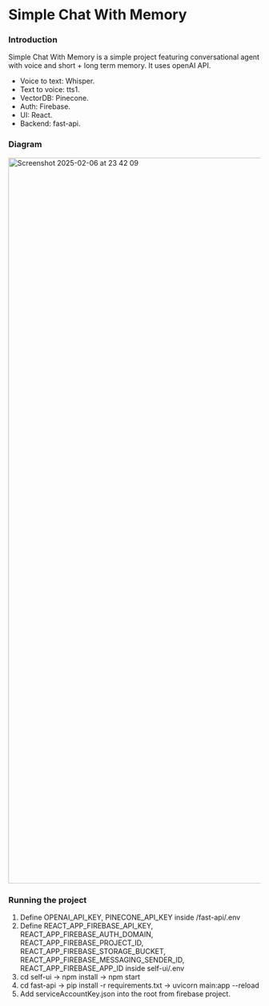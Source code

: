 # Simple Chat With Memory

### Introduction
Simple Chat With Memory is a simple project featuring conversational agent with voice and short + long term memory. It uses openAI API.
- Voice to text: Whisper.
- Text to voice: tts1.
- VectorDB: Pinecone.
- Auth: Firebase.
- UI: React.
- Backend: fast-api.

### Diagram
<img width="1451" alt="Screenshot 2025-02-06 at 23 42 09" src="https://github.com/user-attachments/assets/af56f5a0-c6ec-4ed2-8aa4-d08c8b68b1cb" />

### Running the project
1. Define OPENAI_API_KEY, PINECONE_API_KEY inside /fast-api/.env
2. Define REACT_APP_FIREBASE_API_KEY, REACT_APP_FIREBASE_AUTH_DOMAIN, REACT_APP_FIREBASE_PROJECT_ID, REACT_APP_FIREBASE_STORAGE_BUCKET, REACT_APP_FIREBASE_MESSAGING_SENDER_ID, REACT_APP_FIREBASE_APP_ID inside self-ui/.env
3. cd self-ui -> npm install -> npm start
4. cd fast-api -> pip install -r requirements.txt -> uvicorn main:app --reload
5. Add serviceAccountKey.json into the root from firebase project.

